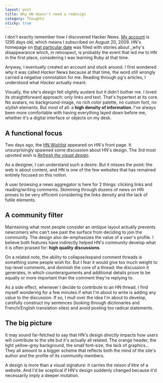 ```yaml
---
layout: post
title: Why HN doesn't need a redesign
category: Thoughts
sticky: true
---
```


I don't exactly remember how I discovered Hacker News. [My account](http://news.ycombinator.com/user?id=bbx) is 1295 days old, which means I subscribed on August 20, 2009. HN's homepage on [that particular date](http://web.archive.org/web/20090820010834/http://news.ycombinator.com/) was filled with stories about \_why's disappearance which, in retrospect, is probably the event that led me to HN in the first place, considering I was learning Ruby at that time.

Anyway, I eventually created an account and stuck around. I first wondered why it was called *Hacker* News because at that time, the word still wrongly carried a negative connotation for me. Reading through pg's articles, I understood what *Hacker* actually meant.

Visually, the site's design felt slightly austere but it didn't bother me. I loved its straightforward approach: only links and text. That's hypertext at its core. No avatars, no background-image, no rich color palette, no custom font, no *stylish* elements. But most of all: a **high density of information**. I've always been more comfortable with having everything layed down before me, whether it's a digital interface or objects on my desk.

## A functional focus

Two days ago, the [HN Wishlist](http://hnwishlist.com/) appeared on HN's front page. It unsurprisingly spawned some discussion about HN's design. The 3rd most upvoted wish is [*Refresh the visual design*](http://hnwishlist.com/posts/87d7524a-a2c5-47c1-8d5b-91cd0dca882b).

As a designer, I can understand such a desire. But it misses the point: the web is about content, and HN is one of the few websites that has remained entirely focused on this notion.

A user browsing a news aggregator is here for 2 things: clicking links and reading/writing comments. Skimming through dozens of news on HN proves to be very efficient considering the links density and the lack of futile elements.

## A community filter

Maintaining what most people consider an *antique* layout actually prevents newcomers who can't see past the surface from deciding to join the community. The design also de-emphasizes the value of a user's profile. I believe both features have indirectly helped HN's community develop what it is often praised for: **high quality discussions**.

On a related note, the ability to collapse/expand comment threads is something some people wish for. But I fear it would give too much weight to top-level comments, and diminish the core of a thread: the discussion it generates, in which counterarguments and additional details prove to be equally or more important than the comment they're replying to.

As a side effect, whenever I decide to contribute to an HN thread, I find myself wondering for a few minutes if what I'm about to write is adding any value to the discussion. If so, I mull over the idea I'm about to develop, carefully construct my sentences (looking through dictionaries and French/English translation sites) and avoid posting too radical statements.

## The big picture

It may sound far-fetched to say that HN's design *directly* impacts how users will contribute to the site but it's actually all related. The orange header, the light yellow-grey background, the small font-size, the lack of graphics... They all amount to a bigger scheme that reflects both the mind of the site's author and the profile of its community members.

A design is more than a visual signature: it carries the *raison d'être* of a website. And I'd be sceptical if HN's design suddenly changed because it'd necessarily imply a deeper mutation.

